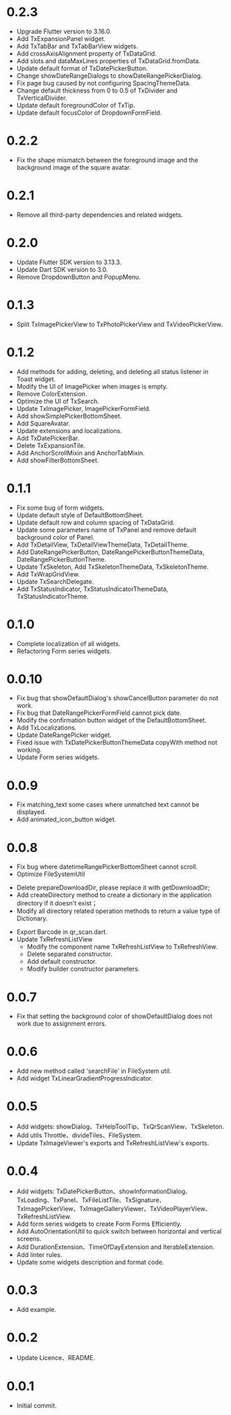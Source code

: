 # 0.2.3
* Upgrade Flutter version to 3.16.0.
* Add TxExpansionPanel widget.
* Add TxTabBar and TxTabBarView widgets.
* Add crossAxisAlignment property of TxDataGrid.
* Add slots and dataMaxLines properties of TxDataGrid.fromData.
* Update default format of TxDatePickerButton.
* Change showDateRangeDialogs to showDateRangePickerDialog.
* Fix page bug caused by not configuring SpacingThemeData.
* Change default thickness from 0 to 0.5 of TxDivider and TxVerticalDivider.
* Update default foregroundColor of TxTip.
* Update default focusColor of DropdownFormField.

# 0.2.2
* Fix the shape mismatch between the foreground image and the background image of the square avatar.

# 0.2.1
* Remove all third-party dependencies and related widgets.

# 0.2.0
* Update Flutter SDK version to 3.13.3.
* Update Dart SDK version to 3.0.
* Remove DropdownButton and PopupMenu.

# 0.1.3
* Split TxImagePickerView to TxPhotoPickerView and TxVideoPickerView.

# 0.1.2
* Add methods for adding, deleting, and deleting all status listener in Toast widget.
* Modify the UI of ImagePicker when images is empty.
* Remove ColorExtension.
* Optimize the UI of TxSearch.
* Update TxImagePicker, ImagePickerFormField.
* Add showSimplePickerBottomSheet.
* Add SquareAvatar.
* Update extensions and localizations.
* Add TxDatePickerBar.
* Delete TxExpansionTile.
* Add AnchorScrollMixin and AnchorTabMixin.
* Add showFilterBottomSheet.

# 0.1.1
* Fix some bug of form widgets.
* Update default style of DefaultBottomSheet.
* Update default row and column spacing of TxDataGrid.
* Update some parameters name of TxPanel and remove default background color of Panel.
* Add TxDetailView, TxDetailViewThemeData, TxDetailTheme.
* Add DateRangePickerButton, DateRangePickerButtonThemeData, DateRangePickerButtonTheme.
* Update TxSkeleton, Add TxSkeletonThemeData, TxSkeletonTheme.
* Add TxWrapGridView.
* Update TxSearchDelegate.
* Add TxStatusIndicator, TxStatusIndicatorThemeData, TxStatusIndicatorTheme.

# 0.1.0
* Complete localization of all widgets.
* Refactoring Form series widgets.

# 0.0.10
* Fix bug that showDefaultDialog's showCancelButton parameter do not work.
* Fix bug that DateRangePickerFormField cannot pick date.
* Modify the confirmation button widget of the DefaultBottomSheet.
* Add TxLocalizations.
* Update DateRangePicker widget.
* Fixed issue with TxDatePickerButtonThemeData copyWith method not working.
* Update Form series widgets.

# 0.0.9
* Fix matching_text some cases where unmatched text cannot be displayed.
* Add animated_icon_button widget.

# 0.0.8
* Fix bug where datetimeRangePickerBottomSheet cannot scroll.
* Optimize FileSystemUtil
- Delete prepareDownloadDir, please replace it with getDownloadDir;
- Add createDirectory method to create a dictionary in the application directory if it doesn't exist；
- Modify all directory related operation methods to return a value type of Dictionary.
* Export Barcode in qr_scan.dart.
* Update TxRefreshListView
  - Modify the component name TxRefreshListView to TxRefreshView.
  - Delete separated constructor.
  - Add default constructor.
  - Modify builder constructor parameters.

# 0.0.7
* Fix that setting the background color of showDefaultDialog does not work due to assignment errors.

# 0.0.6
* Add new method called 'searchFile' in FileSystem util.
* Add widget TxLinearGradientProgressIndicator.

# 0.0.5
* Add widgets: showDialog、TxHelpToolTip、TxQrScanView、TxSkeleton.
* Add utils Throttle、divideTiles、FileSystem.
* Update TxImageViewer's exports and TxRefreshListView's exports.

# 0.0.4
* Add widgets: TxDatePickerButton、showInformationDialog、TxLoading、TxPanel、TxFileListTile、TxSignature、TxImagePickerView、TxImageGalleryViewer、TxVideoPlayerView、TxRefreshListView.
* Add form series widgets to create Form Forms Efficiently.
* Add AutoOrientationUtil to quick switch between horizontal and vertical screens.
* Add DurationExtension、TimeOfDayExtension and IterableExtension.
* Add linter rules.
* Update some widgets description and format code.

# 0.0.3
* Add example.

# 0.0.2

* Update Licence、README.

# 0.0.1

* Initial commit.